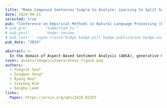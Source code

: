```yaml
---
title: "Make Compound Sentences Simple to Analyze: Learning to Split Sentences for Aspect-based Sentiment Analysis"
date: 2024-09-21
selected: true
pub: "Conference on Empirical Methods in Natural Language Processing (EMNLP) Findings"
# pub_pre:        "Submitted to "
# pub_post:       'Under review.'
# pub_last: ' <span class="badge badge-pill badge-publication badge-success">Spotlight</span>'
pub_date: "2024"

abstract: >-
  In the domain of Aspect-Based Sentiment Analysis (ABSA), generative methods have shown promising results and achieved substantial advancements. However, despite these advancements, the tasks of extracting sentiment quadruplets, which capture the nuanced sentiment expressions within a sentence, remain significant challenges. In particular, compound sentences can potentially contain multiple quadruplets, making the extraction task increasingly difficult as sentence complexity grows. To address this issue, we are focusing on simplifying sentence structures to facilitate the easier recognition of these elements and crafting a model that integrates seamlessly with various ABSA tasks. In this paper, we propose Aspect Term Oriented Sentence Splitter (ATOSS), which simplifies compound sentence into simpler and clearer forms, thereby clarifying their structure and intent. As a plug-and-play module, this approach retains the parameters of the ABSA model while making it easier to identify essential intent within input sentences. Extensive experimental results show that utilizing ATOSS outperforms existing methods in both ASQP and ACOS tasks, which are the primary tasks for extracting sentiment quadruplets.
cover: assets/images/covers/atoss_figure.png
authors:
  - Yongsik Seo*
  - Sungwon Song*
  - Ryang Heo*
  - Jieyong Kim
  - Dongha Lee#
links:
  Paper: https://arxiv.org/abs/2410.02297
---
```

